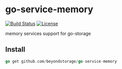 # go-service-memory

[![Build Status](https://github.com/beyondstorage/go-service-cos/workflows/Unit%20Test/badge.svg?branch=master)](https://github.com/beyondstorage/go-service-cos/actions?query=workflow%3A%22Unit+Test%22)
[![License](https://img.shields.io/badge/license-apache%20v2-blue.svg)](https://github.com/Xuanwo/storage/blob/master/LICENSE)

memory services support for go-storage

## Install

```go
go get github.com/beyondstorage/go-service-memory
```
